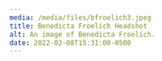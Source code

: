 ```yaml
---
media: /media/files/bfroelich3.jpeg
title: Benedicta Froelich Headshot
alt: An image of Benedicta Froelich.
date: 2022-02-08T15:31:00-0500
---
```

